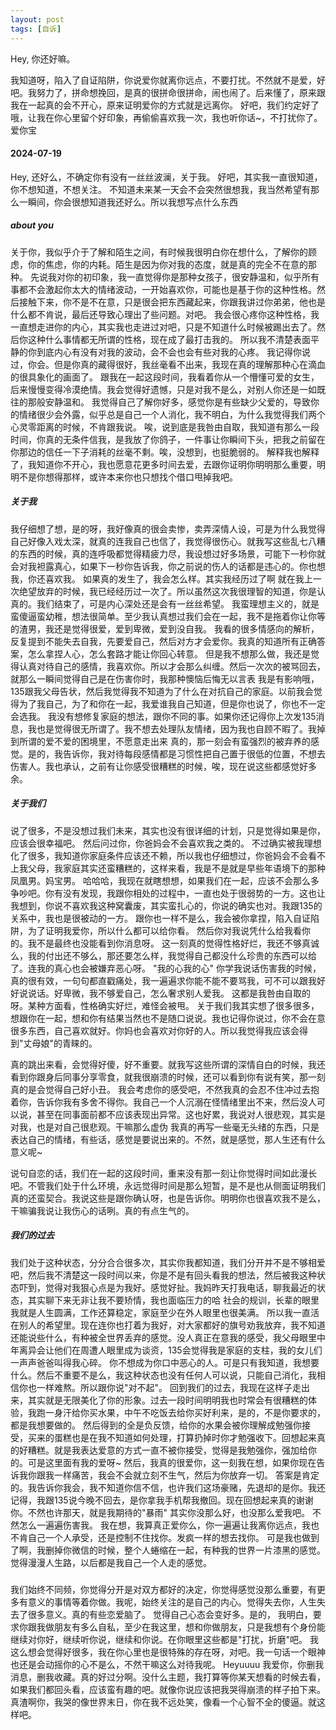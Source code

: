 ```yaml
---
layout: post
tags: [自诉]
---
```



Hey, 你还好嘛。 

我知道呀，陷入了自证陷阱，你说爱你就离你远点，不要打扰。不然就不是爱，好吧。我努力了，拼命想挽回，是真的很拼命很拼命，闹也闹了。后来懂了，原来跟我在一起真的会不开心，原来证明爱你的方式就是远离你。 好吧，我们约定好了哦，让我在你心里留个好印象，再偷偷喜欢我一次，我也听你话~，不打扰你了。 爱你宝


#### 2024-07-19
Hey, 还好么，不确定你有没有一丝丝波澜，关于我。 好吧，其实我一直很知道，你不想知道，不想关注。 不知道未来某一天会不会突然很想我，我当然希望有那么一瞬间，你会很想知道我还好么。所以我想写点什么东西

##### about you
关于你，我似乎介于了解和陌生之间，有时候我很明白你在想什么，了解你的顾虑，你的焦虑，你的内耗。陌生是因为你对我的态度，就是真的完全不在意的那种。
先说我对你的初印象，我一直觉得你是那种女孩子，很安静温和，似乎所有事都不会激起你太大的情绪波动，一开始喜欢你，可能也是基于你的这种性格。然后接触下来，你不是不在意，只是很会把东西藏起来，你跟我讲过你弟弟，他也是什么都不肯说，最后还导致心理出了些问题。对吧。
我会很心疼你这种性格，我一直想走进你的内心，其实我也走进过对吧，只是不知道什么时候被踢出去了。然后你这种什么事情都无所谓的性格，现在成了最打击我的。
所以我不清楚表面平静的你到底内心有没有对我的波动，会不会也会有些对我的心疼。 我记得你说过，你会。但是你真的藏得很好，我丝毫看不出来，我现在真的理解那种心在滴血的很具象化的画面了。
跟我在一起这段时间，我看着你从一个懵懂可爱的女生，后来慢慢变得冷漠绝情。我会觉得好遗憾，只是对我不是么，对别人你还是一如既往的那般安静温和。
我觉得自己了解你好多，感觉你是有些缺少父爱的，导致你的情绪很少会外露，似乎总是自己一个人消化，我不明白，为什么我觉得我们两个心灵零距离的时候，不肯跟我说。
唉，说到底是我咎由自取，我知道有那么一段时间，你真的无条件信我，是我放了你鸽子，一件事让你瞬间下头，把我之前留在你那边的信任一下子消耗的丝毫不剩。唉，没想到，也挺脆弱的。
解释我也解释了，我知道你不开心，我也愿意花更多时间去爱，去跟你证明你明明那么重要，明明不是你想得那样，或许本来你也只想找个借口甩掉我吧。

##### 关于我
我仔细想了想，是的呀，我好像真的很会卖惨，卖弄深情人设，可是为什么我觉得自己好像入戏太深，就真的连我自己也信了，我觉得很伤心。就我写这些乱七八糟的东西的时候，真的连呼吸都觉得精疲力尽，我设想过好多场景，可能下一秒你就会对我袒露真心，如果下一秒你告诉我，你之前说的伤人的话都是违心的。你也想我，你还喜欢我。 如果真的发生了，我会怎么样。其实我经历过了啊
就在我上一次绝望放弃的时候，我已经经历过一次了。所以虽然这次我很理智的知道，你是认真的。我们结束了，可是内心深处还是会有一丝丝希望。 
我蛮理想主义的，就是蛮傻逼蛮幼稚，想法很简单。至少我认真想过我们会在一起，我不是拖着你让你等的渣男，我还是觉得很爱，爱到卑微，爱到没自我。
我看的很多情感向的解析，反复提到不能失去自我，先要爱自己，然后对方才会爱你。我真的知道所有正确答案，怎么拿捏人心，怎么套路才能让你回心转意。
但是我不想那么做，我还是觉得认真对待自己的感情，我喜欢你。所以才会那么纠缠。然后一次次的被骂回去，就那么一瞬间觉得自己是在伤害你时，我那种懊恼后悔无以言表
我是有影响哦，135跟我父母告状，然后我觉得我不知道为了什么在对抗自己的家庭。以前我会觉得为了我自己，为了和你在一起，我爱谁我自己知道，但是你也说了，你也不一定会选我。
我没有想修复家庭的想法，跟你不同的事。如果你还记得你上次发135消息，我也是觉得很无所谓了。我不想去处理队友情绪，因为我也自顾不暇了。我掉到所谓的爱不爱的困境里，不愿意走出来
真的，那一刻会有蛮强烈的被弃养的感觉。是的，我告诉你，我对待每段感情都是习惯性把自己置于很低的位置，不想去伤害人。我也承认，之前有让你感受很糟糕的时候，唉，现在说这些都感觉好多余。


##### 关于我们
说了很多，不是没想过我们未来，其实也没有很详细的计划，只是觉得如果是你，应该会很幸福吧。 然后问过你，你爸妈会不会喜欢我之类的。
不过确实被我理想化了很多，我知道你家庭条件应该还不赖，所以我也仔细想过，你爸妈会不会看不上我父母，我家庭其实还蛮糟糕的，这样来看，我是不是就是早些年语境下的那种凤凰男。妈宝男。
哈哈哈，我现在就瞎想想，如果我们在一起，应该不会那么多争吵吧。你有没有发现，我跟你相处的过程中，一直也处于很弱势的一方。这也让我想到，你说不喜欢我这种窝囊废，其实蛮扎心的，你说的确实也对。我跟135的关系中，我也是很被动的一方。
跟你也一样不是么，我会被你拿捏，陷入自证陷阱，为了证明我爱你，所以什么都可以给你看。 然后你对我说凭什么给我看你的。我不是最终也没能看到你消息呀。
这一刻真的觉得性格好烂，我还不够真诚么，我的付出还不够么，那还要怎么样，我觉得自己都没什么珍贵的东西可以给了。连我的真心也会被嫌弃恶心呀。 "我的心我的心"
你学我说话伤害我的时候，真的很有效，一句句都直戳痛处，我一遍遍求你能不能不要骂我，可不可以跟我好好说说话。好卑微，我不够爱自己，怎么奢求别人爱我。
这都是我咎由自取的呀。某种方面看，性格确实好烂，难怪会被甩。
关于我们我其实想了很多很多，想跟你在一起，想和你有结果当然也不是随口说说。我也记得你说过，你不会在意很多东西，自己喜欢就好。你妈也会喜欢对你好的人。所以我觉得我应该会得到"丈母娘"的青睐的。

真的跳出来看，会觉得好傻，好不重要。就我写这些所谓的深情自白的时候，我还看到你跟身后同事分享零食，就我很崩溃的时候，还可以看到你有说有笑，那一刻真的是会觉得自己好小丑。 
我会考虑你的感受吧，不然我真的会忍不住冲过去抱着你，告诉你我有多舍不得你。我自己一个人沉溺在怪情绪里出不来，然后没人可以说，甚至在同事面前都不应该表现出异常。这也好累，我说对人很悲观，其实是对我，也是对自己很悲观。干嘛那么虚伪
我真的再写一些毫无头绪的东西，只是表达自己的情绪，有些话，感觉是要说出来的。不然，就是感觉，那人生还有什么意义呢~ 

说句自恋的话，我们在一起的这段时间，重来没有那一刻让你觉得时间如此漫长吧。不管我们处于什么环境，永远觉得时间是那么短暂，是不是也从侧面证明我们真的还蛮契合。我说这些是跟你确认呀，也是告诉你。明明你也很喜欢我不是么，干嘛骗我说让我伤心的话咧。真的有点生气的。


##### 我们的过去
我们处于这种状态，分分合合很多次，其实你我都知道，我们分开并不是不够相爱吧，然后我不清楚这一段时间以来，你是不是有回头看我的想法，然后被我这种状态吓到，觉得对我狠心点是为我好。感觉好扯。我妈昨天打我电话，聊我最近的状态，其实聊下来无非让我不要矫情，我也面临压力的哈
社会的规训，长辈的眼里我就是人生圆满，工作还算稳定，家庭至少在外人眼里也很美满。 所以我一直活在别人的希望里。现在连你也打着为我好，对大家都好的旗号劝我放弃，我不知道还能说些什么，有种被全世界丢弃的感觉。没人真正在意我的感受，我父母眼里中年离异会让他们在周遭人眼里成为谈资，135会觉得我是家庭的支柱，我的女儿们一声声爸爸叫得我心碎。
你不想成为你口中恶心的人。可是只有我知道，我想要什么。然后不重要不是么，我这种状态也没有任何人可以说，只能自己消化，我相信你也一样难熬。所以跟你说"对不起"。
回到我们的过去，我现在这样子走出来，其实就是无限美化了你的形象。过去一段时间明明我也时常会有很糟糕的体验，我跑一身汗给你买水果，中午不吃饭去给你买好利来，是的，不是你要求的，都是我想要做的。
然后得到的全是负反馈，给你的水果会被你理解成勉强你接受，买来的蛋糕也是在我不知道如何处理，打算扔掉时你才勉强收下。回想起来真的好糟糕。就是我表达爱意的方式一直不被你接受，觉得是我勉强你，强加给你的。可是这里面有我的爱呀~ 
然后，我真的很爱你，这一刻我在想，如果你现在告诉我你跟我一样痛苦，我会不会就立刻不生气，然后为你放弃一切。 答案是肯定的。我告诉你我会，我不知道你信不信，也许我们这场豪赌，先退却的是你。我还记得，我跟135说今晚不回去，是你拿我手机帮我撤回。现在回想起来真的谢谢你。不然也许那天，就是我期待的"暴雨"
其实你没那么好，也没那么爱我吧。 不然怎么一遍遍伤害我。 我在想，我算真正爱你么，你一遍遍让我离你远点，我也不肯自己一个人承受，还是控制不住找你。发疯一样的想去找你。 可是我也做到了啊，我删掉你微信的时候，整个人蜷缩在一起，有种我的世界一片漆黑的感觉。觉得漫漫人生路，以后都是我自己一个人走的感觉。


##### 
我们始终不同频，你觉得分开是对双方都好的决定，你觉得感觉没那么重要，有更多有意义的事情等着你做。我呢，始终关注的是自己的内心。觉得失去你，人生失去了很多意义。真的有些恋爱脑了。
觉得自己心态会变好多。是的， 我明白，要求你跟我做朋友有多么自私，至少在我这里，想和你做朋友，只是我想有个身份能继续对你好，继续听你说，继续和你说。在你眼里这些都是"打扰，折磨"吧。
我这么想会觉得好很多，我在你心里也是很特殊的存在呀，对吧。我一句话一个眼神也还是会动摇你的心不是么，不然干嘛这么对待我呢。 
Heyuuuu 我爱你，你删我消息，删我收藏。真的好过分啊。没什么主题，我打算等你某天想看的时候去看，如果我们都回头看，应该蛮有趣的吧。就像你说应该把我哭得崩溃的样子拍下来。真渣啊你，我哭的像世界末日，你在我不远处笑，像看一个心智不全的傻逼。就这样吧。